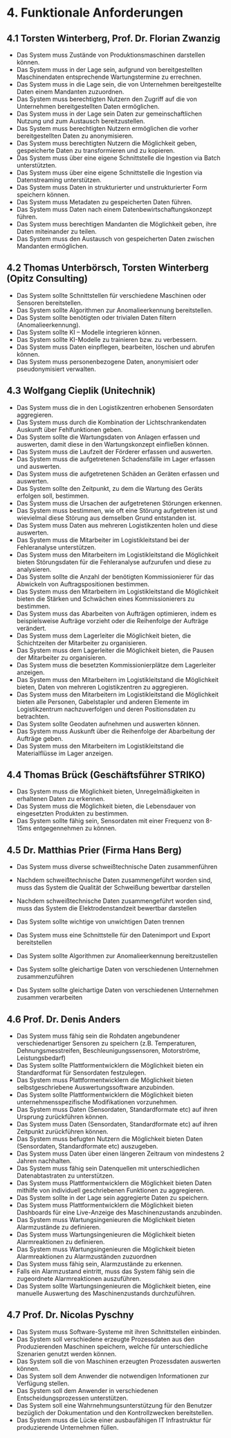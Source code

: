 # 4. Funktionale Anforderungen

## 4.1 Torsten Winterberg, Prof. Dr. Florian Zwanzig
* Das System muss Zustände von Produktionsmaschinen darstellen können.
* Das System muss in der Lage sein, aufgrund von bereitgestellten Maschinendaten entsprechende Wartungstermine zu errechnen.
* Das System muss in die Lage sein, die von Unternehmen bereitgestellte Daten einem Mandanten zuzuordnen.
* Das System muss berechtigten Nutzern den Zugriff auf die von Unternehmen bereitgestellten Daten ermöglichen.
* Das System muss in der Lage sein Daten zur gemeinschaftlichen Nutzung und zum Austausch bereitzustellen.
* Das System muss berechtigten Nutzern ermöglichen die vorher bereitgestellten Daten zu anonymisieren.
* Das System muss berechtigten Nutzern die Möglichkeit geben, gespeicherte Daten zu transformieren und zu kopieren.
* Das System muss über eine eigene Schnittstelle die Ingestion via Batch unterstützten.
* Das System muss über eine eigene Schnittstelle die Ingestion via Datenstreaming unterstützen. 
* Das System muss Daten in strukturierter und unstrukturierter Form speichern können.
* Das System muss Metadaten zu gespeicherten Daten führen. 
* Das System muss Daten nach einem Datenbewirtschaftungskonzept führen. 
* Das System muss berechtigen Mandanten die Möglichkeit geben, ihre Daten miteinander zu teilen.
* Das System muss den Austausch von gespeicherten Daten zwischen Mandanten ermöglichen.



## 4.2 Thomas Unterbörsch, Torsten Winterberg (Opitz Consulting)
* Das System sollte Schnittstellen für verschiedene Maschinen oder Sensoren bereitstellen.
* Das System sollte Algorithmen zur Anomalieerkennung bereitstellen.
* Das System sollte benötigten oder trivialen Daten filtern (Anomalieerkennung).
* Das System sollte KI – Modelle integrieren können.
* Das System sollte KI-Modelle zu trainieren bzw. zu verbessern.
* Das System muss Daten einpflegen, bearbeiten, löschen und abrufen können.
* Das System muss personenbezogene Daten, anonymisiert oder pseudonymisiert verwalten.



## 4.3 Wolfgang Cieplik (Unitechnik)
* Das System muss die in den Logistikzentren erhobenen Sensordaten aggregieren.
* Das System muss durch die Kombination der Lichtschrankendaten Auskunft über Fehlfunktionen geben.
* Das System sollte die Wartungsdaten von Anlagen erfassen und auswerten, damit diese in den Wartungskonzept einfließen können.
* Das System muss die Laufzeit der Förderer erfassen und auswerten.
* Das System muss die aufgetretenen Schadensfälle im Lager erfassen und auswerten.
* Das System muss die aufgetretenen Schäden an Geräten erfassen und auswerten.
* Das System sollte den Zeitpunkt, zu dem die Wartung des Geräts erfolgen soll, bestimmen.
* Das System muss die Ursachen der aufgetretenen Störungen erkennen.
* Das System muss bestimmen, wie oft eine Störung aufgetreten ist und wievielmal diese Störung aus demselben Grund entstanden ist.
* Das System muss Daten aus mehreren Logistikzenten holen und diese auswerten.
* Das System muss die Mitarbeiter im Logistikleitstand bei der Fehleranalyse unterstützen.
* Das System muss den Mitarbeitern im Logistikleitstand die Möglichkeit bieten Störungsdaten für die Fehleranalyse aufzurufen und diese zu analysieren.
* Das System sollte die Anzahl der benötigten Kommissionierer für das Abwickeln von Auftragspositionen bestimmen.
* Das System muss den Mitarbeitern im Logistikleitstand die Möglichkeit bieten die Stärken und Schwächen eines Kommissionierers zu bestimmen.
* Das System muss das Abarbeiten von Aufträgen optimieren, indem es beispielsweise Aufträge vorzieht oder die Reihenfolge der Aufträge verändert.
* Das System muss dem Lagerleiter die Möglichkeit bieten, die Schichtzeiten der Mitarbeiter zu organisieren.
* Das System muss dem Lagerleiter die Möglichkeit bieten, die Pausen der Mitarbeiter zu organisieren.
* Das System muss die besetzten Kommissionierplätze dem Lagerleiter anzeigen.
* Das System muss den Mitarbeitern im Logistikleitstand die Möglichkeit bieten, Daten von mehreren Logistikzentren zu aggregieren.
* Das System muss den Mitarbeitern im Logistikleitstand die Möglichkeit bieten alle Personen, Gabelstapler und anderen Elemente im Logistikzentrum nachzuverfolgen und deren Positionsdaten zu betrachten.
* Das System sollte Geodaten aufnehmen und auswerten können.
* Das System muss Auskunft über die Reihenfolge der Abarbeitung der Aufträge geben.
* Das System muss den Mitarbeitern im Logistikleitstand die Materialflüsse im Lager anzeigen.




## 4.4 Thomas Brück (Geschäftsführer STRIKO)
* Das System muss die Möglichkeit bieten, Unregelmäßigkeiten in erhaltenen Daten zu erkennen.
* Das System muss die Möglichkeit bieten, die Lebensdauer von eingesetzten Produkten zu bestimmen.
* Das System sollte fähig sein, Sensordaten mit einer Frequenz von 8-15ms entgegennehmen zu können.


## 4.5 Dr. Matthias Prier (Firma Hans Berg)
* Das System muss diverse schweißtechnische Daten zusammenführen

* Nachdem schweißtechnische Daten zusammengeführt worden sind, muss das System die Qualität der Schweißung bewertbar darstellen
* Nachdem schweißtechnische Daten zusammengeführt worden sind, muss das System die Elektrodenstandzeit bewertbar darstellen

* Das System sollte wichtige von unwichtigen Daten trennen
* Das System muss eine Schnittstelle für den Datenimport und Export bereitstellen
* Das System sollte Algorithmen zur Anomalieerkennung bereitzustellen
* Das System sollte gleichartige Daten von verschiedenen Unternehmen zusammenzuführen
* Das System sollte gleichartige Daten von verschiedenen Unternehmen zusammen verarbeiten




## 4.6 Prof. Dr. Denis Anders
* Das System muss fähig sein die Rohdaten angebundener verschiedenartiger Sensoren zu speichern (z.B. Temperaturen, Dehnungsmesstreifen, Beschleunigungssensoren, Motorströme, Leistungsbedarf)
* Das System sollte Plattformentwicklern die Möglichkeit bieten ein Standardformat für Sensordaten festzulegen.
* Das System muss Plattformentwicklern die Möglichkeit bieten selbstgeschriebene Auswertungssoftware anzubinden.
* Das System sollte Plattformentwicklern die Möglichkeit bieten unternehmensspezifische Modifikationen vorzunehmen.
* Das System muss Daten (Sensordaten, Standardformate etc) auf ihren Ursprung zurückführen können.
* Das System muss Daten (Sensordaten, Standardformate etc) auf ihren Zeitpunkt zurückführen können.
* Das System muss befugten Nutzern die Möglichkeit bieten Daten (Sensordaten, Standardformate etc) auszugeben.
* Das System muss Daten über einen längeren Zeitraum von mindestens 2 Jahren nachhalten.
* Das System muss fähig sein Datenquellen mit unterschiedlichen Datenabtastraten zu unterstützen.
* Das System muss Plattformentwicklern die Möglichkeit bieten Daten mithilfe von individuell geschriebenen Funktionen zu aggregieren.
* Das System sollte in der Lage sein aggregierte Daten zu speichern.
* Das System muss Plattformentwicklern die Möglichkeit bieten Dashboards für eine Live-Anzeige des Maschinenzustands anzubinden.
* Das System muss Wartungsingenieuren die Möglichkeit bieten Alarmzustände zu definieren.
* Das System muss Wartungsingenieuren die Möglichkeit bieten Alarmreaktionen zu definieren.
* Das System muss Wartungsingenieuren die Möglichkeit bieten Alarmreaktionen zu Alarmzuständen zuzuordnen
* Das System muss fähig sein, Alarmzustände zu erkennen.
* Falls ein Alarmzustand eintritt, muss das System fähig sein die zugeordnete Alarmreaktionen auszuführen.
* Das System sollte Wartungsingenieuren die Möglichkeit bieten, eine manuelle Auswertung des Maschinenzustands durchzuführen.



## 4.7 Prof. Dr. Nicolas Pyschny
* Das System muss Software-Systeme mit ihren Schnittstellen einbinden.
* Das System soll verschiedene erzeugte Prozessdaten aus den Produzierenden Maschinen speichern, welche für unterschiedliche Szenarien genutzt werden können.
* Das System soll die von Maschinen erzeugten Prozessdaten auswerten können.
* Das System soll dem Anwender die notwendigen Informationen zur Verfügung stellen.
* Das System soll dem Anwender in verschiedenen Entscheidungsprozessen unterstützen.
* Das System soll eine Wahrnehmungsunterstützung für den Benutzer bezüglich der Dokumentation und den Kontrollzwecken bereitstellen.
* Das System muss die Lücke einer ausbaufähigen IT Infrastruktur für produzierende Unternehmen füllen.
